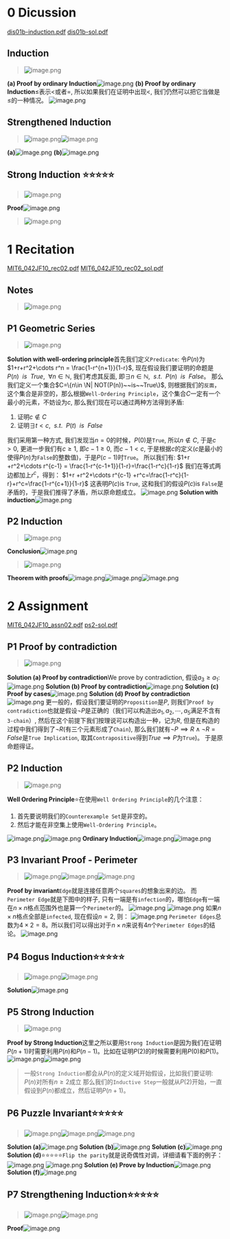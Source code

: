 # 0 Dicussion
[dis01b-induction.pdf](https://www.yuque.com/attachments/yuque/0/2023/pdf/12393765/1677207119402-a7db25a6-8d31-4300-8241-ba153ae8b96b.pdf)
[dis01b-sol.pdf](https://www.yuque.com/attachments/yuque/0/2023/pdf/12393765/1677207119410-a7d9b07f-e1e2-453c-812f-2759ccadabaa.pdf)


## Induction
> ![image.png](./Exercises.assets/20230302_1032295438.png)

**(a) Proof by ordinary Induction**![image.png](./Exercises.assets/20230302_1032294532.png)
**(b) Proof by ordinary Induction**$\leq$表示$<$或者$=$, 所以如果我们在证明中出现$<$, 我们仍然可以把它当做是$\leq$的一种情况。
![image.png](./Exercises.assets/20230302_1032304728.png)

## Strengthened Induction
> ![image.png](./Exercises.assets/20230302_1032305632.png)![image.png](./Exercises.assets/20230302_1032308606.png)

**(a)**![image.png](./Exercises.assets/20230302_1032305296.png)
**(b)**![image.png](./Exercises.assets/20230302_1032305395.png)


## Strong Induction ⭐⭐⭐⭐⭐
> ![image.png](./Exercises.assets/20230302_1032301759.png)

**Proof**![image.png](./Exercises.assets/20230302_1032302613.png)
> ![image.png](./Exercises.assets/20230302_1032309062.png)



# 1 Recitation
[MIT6_042JF10_rec02.pdf](https://www.yuque.com/attachments/yuque/0/2023/pdf/12393765/1674723935683-7f734e70-e0bf-46bd-8d49-7c79497997db.pdf)
[MIT6_042JF10_rec02_sol.pdf](https://www.yuque.com/attachments/yuque/0/2023/pdf/12393765/1674723935815-90b4f09d-574a-4f75-8858-ffd80f0b1c51.pdf)

## Notes
> ![image.png](./Exercises.assets/20230302_1032314053.png)


## P1 Geometric Series
> ![image.png](./Exercises.assets/20230302_1032314155.png)

**Solution with well-ordering principle**首先我们定义`Predicate`: 令$P(n)$为$1+r+r^2+\cdots r^n = \frac{1-r^{n+1}}{1-r}$, 现在假设我们要证明的命题是$P(n)~~is~~True,~~\forall n\in \mathbb{N}$, 我们考虑其反面, 即$\exists n\in\mathbb{N},~~s.t.~~P(n)~~is ~~False$。
那么我们定义一个集合$C=\{n\in \N| NOT(P(n))~~is~~True\}$, 则根据我们的`反面`，这个集合是非空的，那么根据`Well-Ordering Principle`，这个集合$C$一定有一个最小的元素，不妨设为$c$, 那么我们现在可以通过两种方法得到矛盾:

1. 证明$c\notin C$
2. 证明$\exists t<c,~~s.t. ~~P(t) ~~is ~~False$

我们采用第一种方式, 我们发现当$n=0$的时候，$P(0)$是`True`, 所以$n\notin C$, 于是$c>0$, 更进一步我们有$c\geq 1$, 即$c-1\geq 0$, 而$c-1<c$, 于是根据$c$的定义($c$是最小的使得$P(n)$为`False`的整数值)，于是$P(c-1)$时`True`。
所以我们有:
$1+r +r^2+\cdots r^{c-1} = \frac{1-r^{c-1+1}}{1-r}=\frac{1-r^c}{1-r}$
我们在等式两边都加上$r^c$，得到：
$1+r +r^2+\cdots r^{c-1} +r^c=\frac{1-r^c}{1-r}+r^c=\frac{1-r^{c+1}}{1-r}$
这表明$P(c)$is `True`, 这和我们的假设$P(c)$is `False`是矛盾的，于是我们推得了矛盾，所以原命题成立。
![image.png](./Exercises.assets/20230302_1032315659.png)
**Solution with induction**![image.png](./Exercises.assets/20230302_1032315814.png)

## P2 Induction
> ![image.png](./Exercises.assets/20230302_1032313951.png)

**Conclusion**![image.png](./Exercises.assets/20230302_1032315121.png)
> ![image.png](./Exercises.assets/20230302_1032322525.png)

**Theorem with proofs**![image.png](./Exercises.assets/20230302_1032323715.png)![image.png](./Exercises.assets/20230302_1032321904.png)![image.png](./Exercises.assets/20230302_1032325327.png)



# 2 Assignment
[MIT6_042JF10_assn02.pdf](https://www.yuque.com/attachments/yuque/0/2023/pdf/12393765/1674723997477-91d1c0a1-6303-4a11-bcda-13fdfa37ebec.pdf)
[ps2-sol.pdf](https://www.yuque.com/attachments/yuque/0/2023/pdf/12393765/1674723997466-cc231d29-01b5-496a-85a8-b07614e35730.pdf)

## P1 Proof by contradiction
> ![image.png](./Exercises.assets/20230302_1032322927.png)

**Solution (a) Proof by contradiction**We prove by contradiction, 假设$a_3 \geq a_1$:
![image.png](./Exercises.assets/20230302_1032328254.png)
**Solution (b) Proof by contradiction**![image.png](./Exercises.assets/20230302_1032333768.png)
**Solution (c) Proof by cases**![image.png](./Exercises.assets/20230302_1032333761.png)
**Solution (d) Proof by contradiction**![image.png](./Exercises.assets/20230302_1032336428.png)
更一般的，假设我们要证明的`Proposition`是$P$, 则我们`Proof by contradiction`也就是假设$\neg P$是正确的（我们可以构造出$a_1,a_2,\cdots, a_5$满足不含有`3-chain`）, 然后在这个前提下我们按理说可以构造出一种，记为$R$, 但是在构造的过程中我们得到了$\neg R$(有三个元素形成了`Chain`), 那么我们就有$\neg P\implies R\land \neg R=False$是`True Implication`, 取其`Contrapositive`得到$True\implies P$为`True`)。 于是原命题得证。


## P2 Induction
> ![image.png](./Exercises.assets/20230302_1032339091.png)

**Well Ordering Principle**⭐在使用`Well Ordering Principle`的几个注意：

1. 首先要说明我们的`Counterexample Set`是非空的。
2. 然后才能在非空集上使用`Well-Ordering Principle`。

![image.png](./Exercises.assets/20230302_1032339555.png)![image.png](./Exercises.assets/20230302_1032339220.png)
**Ordinary Induction**![image.png](./Exercises.assets/20230302_1032349445.png)![image.png](./Exercises.assets/20230302_1032342882.png)




## P3 Invariant Proof - Perimeter
> ![image.png](./Exercises.assets/20230302_1032346729.png)![image.png](./Exercises.assets/20230302_1032349141.png)![image.png](./Exercises.assets/20230302_1032342559.png)

**Proof by invariant**`Edge`就是连接任意两个`squares`的想象出来的边。
而`Perimeter Edge`就是下图中的样子, 只有一端是有`infection`的，哪怕`Edge`有一端在$n\times n$格点范围外也是算一个`Perimeter`的。
![image.png](./Exercises.assets/20230302_1032341119.png)
![image.png](./Exercises.assets/20230302_1032356344.png)
如果$n\times n$格点全部是`infected`, 现在假设$n=2$, 则：
![image.png](./Exercises.assets/20230302_1032355739.png)
`Perimeter Edges`总数为$4\times 2=8$。所以我们可以得出对于$n\times n$来说有$4n$个`Perimeter Edges`的结论。
![image.png](./Exercises.assets/20230302_1032355009.png)


## P4 Bogus Induction⭐⭐⭐⭐⭐
> ![image.png](./Exercises.assets/20230302_1032352808.png)![image.png](./Exercises.assets/20230302_1032353221.png)

**Solution**![image.png](./Exercises.assets/20230302_1032356549.png)

## P5 Strong Induction
> ![image.png](./Exercises.assets/20230302_1032352863.png)

**Proof by Strong Induction**这里之所以要用`Strong Induction`是因为我们在证明$P(n+1)$时需要利用$P(n)$和$P(n-1)$。比如在证明$P(2)$的时候需要利用$P(0)$和$P(1)$。
![image.png](./Exercises.assets/20230302_1032351550.png)![image.png](./Exercises.assets/20230302_1032364170.png)
> 一般`Strong Induction`都会从$P(n)$的定义域开始假设，比如我们要证明:
> $P(n)$对所有$n\geq 2$成立
> 那么我们的`Inductive Step`一般就从$P(2)$开始，一直假设到$P(n)$都成立，然后证明$P(n+1)$。


## P6 Puzzle Invariant⭐⭐⭐⭐⭐
> ![image.png](./Exercises.assets/20230302_1032367652.png)![image.png](./Exercises.assets/20230302_1032362515.png)![image.png](./Exercises.assets/20230302_1032369617.png)

**Solution (a)**![image.png](./Exercises.assets/20230302_1032364088.png)
**Solution (b)**![image.png](./Exercises.assets/20230302_1032365163.png)
**Solution (c)**![image.png](./Exercises.assets/20230302_1032373548.png)
**Solution (d)**⭐⭐⭐⭐⭐`Flip the parity`就是说奇偶性对调，详细请看下面的例子：
![image.png](./Exercises.assets/20230302_1032373375.png)
![image.png](./Exercises.assets/20230302_1032371170.png)
**Solution (e) Prove by Induction**![image.png](./Exercises.assets/20230302_1032372651.png)
**Solution (f)**![image.png](./Exercises.assets/20230302_1032378966.png)

## P7 Strengthening Induction⭐⭐⭐⭐⭐
> ![image.png](./Exercises.assets/20230302_1032386597.png)![image.png](./Exercises.assets/20230302_1032382041.png)

**Proof**![image.png](./Exercises.assets/20230302_1032386361.png)
